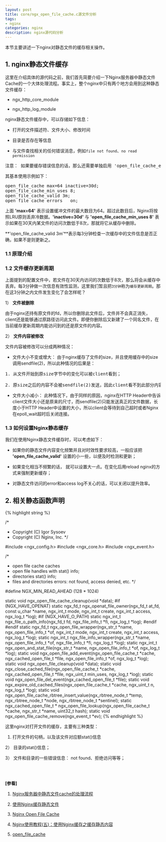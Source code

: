 ```yaml
---
layout: post
title: core/ngx_open_file_cache.c源文件分析
tags:
- nginx
categories: nginx
description: nginx源代码分析
---
```



本节主要讲述一下nginx对静态文件的缓存相关操作。


<!-- more -->


## 1. nginx静态文件缓存
这里在介绍具体的源代码之前，我们首先简要介绍一下Nginx服务器中静态文件Cache的一个大体处理流程。事实上，整个nginx中只有两个地方会用到这种静态文件缓存：

* ngx_http_core_module

* ngx_http_log_module

nginx静态文件缓存中，可以存储如下信息：

* 打开的文件描述符、文件大小、修改时间

* 目录是否存在等信息

* 与文件查找相关的任何错误消息，例如```file not found```、```no read permission```
<pre>
注意： 如果要缓存错误信息的话，那么还需要单独启用 'open_file_cache_errors' 子令
</pre>


其基本使用示例如下：
<pre>
open_file_cache max=64 inactive=30d;
open_file_cache_min_uses 8;
open_file_cache_valid 3m;
open_file_cache_errors   on;
</pre>
上面 **'max=64'** 表示设置缓冲文件的最大数目为64。超过此数目后，Nginx将按照LRU原则丢弃冷数据。**'inactive=30d'** 与 **'open_file_cache_min_uses 8'** 表示如果在30天内某文件的访问次数低于8次，那就将它从缓存中删除。

**'open_file_cache_valid 3m'**表示每3分钟检查一次缓存中的文件信息是否正确，如果不是则更新之。


### 1.1 原理介绍



### 1.2 文件缓存更新周期
上面提到的配置文件中，若文件在30天内访问的次数低于8次，那么将会从缓存中丢弃。每3分钟做一次信息有效性监测，这里我们暂且把```3分钟```称为```缓存更新周期```。那在这3分钟之内文件发生变化了会怎样呢？

1） **文件被删除**

由于nginx还持有原文件的fd，所以你删除此文件后，文件并不会真正消失，client还是能够通过原路径访问此文件。即便你删除后又新建了一个同名文件，在当前缓存更新周期内能访问到的还是原文件的内容。

2） **文件内容被修改**

文件内容被修改可以分成两种情况：

* 文件大小不变或增大： 由于nginx缓存了文件的size，并且使用缓存中的size调用sendfile(2)，所以此种情况的后果是：
<pre>
1. 从文件开始到原size字节中的变化可以被client看到；

2. 原size之后的内容不会被sendfile(2)发送，因此client看不到此部分内容；
</pre>


* 文件大小减小： 此种情况下，由于同样的原因，nginx在HTTP Header中告诉client文件大小还是原来的尺寸，而sendfile(2)只能发送真正的文件数据，长度小于HTTP Header中设置的大小，所以client会等待到自己超时或者Nginx在epoll_wait超时后关闭连接。


### 1.3 如何设置Nginx静态缓存
我们在使用Nginx静态文件缓存时，可以考虑如下：

* 如果你的静态文件内容变化频繁并且对时效性要求较高，一般应该把 **'open_file_cache_valid'** 设置的小一些，以便及时检测和更新；

* 如果变化相当不频繁的话， 就可以设置大一点。在变化后用reload nginx的方式来强制更新缓存；

* 对静态文件访问的error和access log不关心的话，可以关闭以提升效率。






## 2. 相关静态函数声明
{% highlight string %}

/*
 * Copyright (C) Igor Sysoev
 * Copyright (C) Nginx, Inc.
 */


#include <ngx_config.h>
#include <ngx_core.h>
#include <ngx_event.h>


/*
 * open file cache caches
 *    open file handles with stat() info;
 *    directories stat() info;
 *    files and directories errors: not found, access denied, etc.
 */


#define NGX_MIN_READ_AHEAD  (128 * 1024)


static void ngx_open_file_cache_cleanup(void *data);
#if (NGX_HAVE_OPENAT)
static ngx_fd_t ngx_openat_file_owner(ngx_fd_t at_fd, const u_char *name,
    ngx_int_t mode, ngx_int_t create, ngx_int_t access, ngx_log_t *log);
#if (NGX_HAVE_O_PATH)
static ngx_int_t ngx_file_o_path_info(ngx_fd_t fd, ngx_file_info_t *fi,
    ngx_log_t *log);
#endif
#endif
static ngx_fd_t ngx_open_file_wrapper(ngx_str_t *name,
    ngx_open_file_info_t *of, ngx_int_t mode, ngx_int_t create,
    ngx_int_t access, ngx_log_t *log);
static ngx_int_t ngx_file_info_wrapper(ngx_str_t *name,
    ngx_open_file_info_t *of, ngx_file_info_t *fi, ngx_log_t *log);
static ngx_int_t ngx_open_and_stat_file(ngx_str_t *name,
    ngx_open_file_info_t *of, ngx_log_t *log);
static void ngx_open_file_add_event(ngx_open_file_cache_t *cache,
    ngx_cached_open_file_t *file, ngx_open_file_info_t *of, ngx_log_t *log);
static void ngx_open_file_cleanup(void *data);
static void ngx_close_cached_file(ngx_open_file_cache_t *cache,
    ngx_cached_open_file_t *file, ngx_uint_t min_uses, ngx_log_t *log);
static void ngx_open_file_del_event(ngx_cached_open_file_t *file);
static void ngx_expire_old_cached_files(ngx_open_file_cache_t *cache,
    ngx_uint_t n, ngx_log_t *log);
static void ngx_open_file_cache_rbtree_insert_value(ngx_rbtree_node_t *temp,
    ngx_rbtree_node_t *node, ngx_rbtree_node_t *sentinel);
static ngx_cached_open_file_t *
    ngx_open_file_lookup(ngx_open_file_cache_t *cache, ngx_str_t *name,
    uint32_t hash);
static void ngx_open_file_cache_remove(ngx_event_t *ev);
{% endhighlight %}

这里nginx对打开文件的缓存，主要有三种类型：

1) 打开文件的句柄，以及该文件对应额stat()信息

2） 目录的stat()信息；

3） 文件和目录的一些错误信息： not found、拒绝访问等等；








<br />
<br />

**[参看]**

1. [Nginx服务器中静态文件cache的处理流程](https://blog.csdn.net/otion20122/article/details/73332449)

2. [使用Nginx缓存静态文件](https://blog.csdn.net/f529352479/article/details/68484280)

3. [Nginx Open File Cache](https://www.cnblogs.com/cmfwm/p/7659179.html)

4. [Nginx使用教程(五)：使用Nginx缓存之缓存静态内容](https://www.cnblogs.com/felixzh/p/6283896.html)

5. [open_file_cache](http://nginx.org/en/docs/http/ngx_http_core_module.html#open_file_cache)

<br />
<br />
<br />

